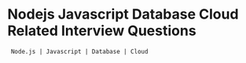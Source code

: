 # Nodejs Javascript Database Cloud Related Interview Questions
```
 Node.js | Javascript | Database | Cloud 
```


